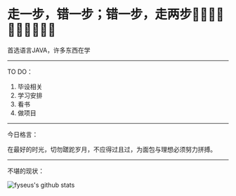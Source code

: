 # 走一步，错一步；错一步，走两步😶‍🌫️😶‍🌫️😶‍🌫️😶‍🌫️😶‍🌫️

首选语言JAVA，许多东西在学

---

TO DO：

1. 毕设相关
2. 学习安排
3. 看书
4. 做项目

---

今日格言：

在最好的时光，切勿蹉跎岁月，不应得过且过，为面包与理想必须努力拼搏。

---

不堪的现状：

![fyseus's github stats](https://github-readme-stats.vercel.app/api?username=fyseus&count_private=true&show_ico)
